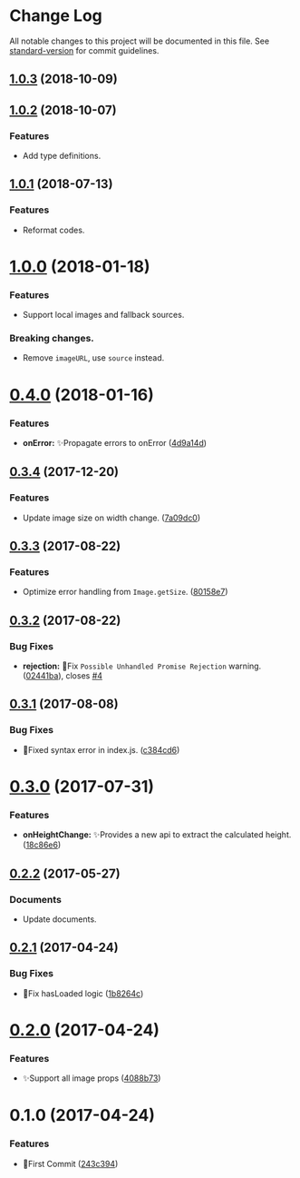 # Change Log

All notable changes to this project will be documented in this file. See [standard-version](https://github.com/conventional-changelog/standard-version) for commit guidelines.

<a name="1.0.3"></a>
## [1.0.3](https://github.com/vivaxy/react-native-auto-height-image/compare/v1.0.2...v1.0.3) (2018-10-09)



<a name="1.0.2"></a>
## [1.0.2](https://github.com/vivaxy/react-native-auto-height-image/compare/v1.0.1...v1.0.2) (2018-10-07)


### Features

* Add type definitions.



<a name="1.0.1"></a>
## [1.0.1](https://github.com/vivaxy/react-native-auto-height-image/compare/v1.0.0...v1.0.1) (2018-07-13)


### Features

* Reformat codes.



<a name="1.0.0"></a>
# [1.0.0](https://github.com/vivaxy/react-native-auto-height-image/compare/v0.4.0...v1.0.0) (2018-01-18)


### Features

* Support local images and fallback sources.


### Breaking changes.

* Remove `imageURL`, use `source` instead.



<a name="0.4.0"></a>
# [0.4.0](https://github.com/vivaxy/react-native-auto-height-image/compare/v0.3.4...v0.4.0) (2018-01-16)


### Features

* **onError:** :sparkles:Propagate errors to onError ([4d9a14d](https://github.com/vivaxy/react-native-auto-height-image/commit/4d9a14d))



<a name="0.3.4"></a>
## [0.3.4](https://github.com/vivaxy/react-native-auto-height-image/compare/v0.3.3...v0.3.4) (2017-12-20)


### Features

* Update image size on width change. ([7a09dc0](https://github.com/vivaxy/react-native-auto-height-image/commit/7a09dc0))



<a name="0.3.3"></a>
## [0.3.3](https://github.com/vivaxy/react-native-auto-height-image/compare/v0.3.2...v0.3.3) (2017-08-22)


### Features

* Optimize error handling from `Image.getSize`. ([80158e7](https://github.com/vivaxy/react-native-auto-height-image/commit/80158e7))



<a name="0.3.2"></a>
## [0.3.2](https://github.com/vivaxy/react-native-auto-height-image/compare/v0.3.1...v0.3.2) (2017-08-22)


### Bug Fixes

* **rejection:** :bug:Fix `Possible Unhandled Promise Rejection` warning. ([02441ba](https://github.com/vivaxy/react-native-auto-height-image/commit/02441ba)), closes [#4](https://github.com/vivaxy/react-native-auto-height-image/issues/4)



<a name="0.3.1"></a>
## [0.3.1](https://github.com/vivaxy/react-native-auto-height-image/compare/v0.3.0...v0.3.1) (2017-08-08)


### Bug Fixes

* :bug:Fixed syntax error in index.js. ([c384cd6](https://github.com/vivaxy/react-native-auto-height-image/commit/c384cd6))



<a name="0.3.0"></a>
# [0.3.0](https://github.com/vivaxy/react-native-auto-height-image/compare/v0.2.2...v0.3.0) (2017-07-31)


### Features

* **onHeightChange:** :sparkles:Provides a new api to extract the calculated height. ([18c86e6](https://github.com/vivaxy/react-native-auto-height-image/commit/18c86e6))



<a name="0.2.2"></a>
## [0.2.2](https://github.com/vivaxy/react-native-auto-height-image/compare/v0.2.1...v0.2.2) (2017-05-27)


### Documents

* Update documents.



<a name="0.2.1"></a>
## [0.2.1](https://github.com/vivaxy/react-native-auto-height-image/compare/v0.2.0...v0.2.1) (2017-04-24)


### Bug Fixes

* :bug:Fix hasLoaded logic ([1b8264c](https://github.com/vivaxy/react-native-auto-height-image/commit/1b8264c))



<a name="0.2.0"></a>
# [0.2.0](https://github.com/vivaxy/react-native-auto-height-image/compare/v0.1.0...v0.2.0) (2017-04-24)


### Features

* :sparkles:Support all image props ([4088b73](https://github.com/vivaxy/react-native-auto-height-image/commit/4088b73))



<a name="0.1.0"></a>
# 0.1.0 (2017-04-24)


### Features

* :tada:First Commit ([243c394](https://github.com/vivaxy/react-native-auto-height-image/commit/243c394))
